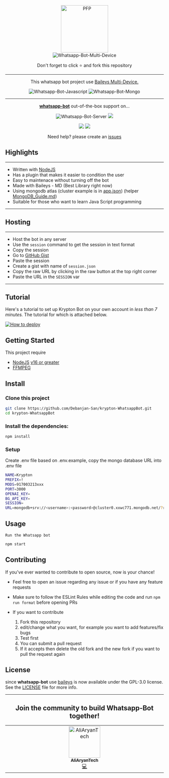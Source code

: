 <div align="center">
  
  <img src="https://i.ibb.co/ZgrSw5L/URUHA-RUSHIA.jpg" width="150" height="150" border="0" alt="PFP">

</div>

<div align="center">

  <img title="Whatsapp-Bot-Multi-Device" src="https://img.shields.io/badge/Whatsapp%20Bot%20Multi%20Device-green?colorA=%23ff000&colorB=%23017e40&style=for-the-badge">

</div>

<div align="center">
  <p>Don't forget to click ⭐️ and fork this repository</p>
</div>

---

<p align="center"> This whatsapp bot project use
  <a href="https://github.com/adiwajshing/Baileys">Baileys Multi-Device.</a>
</p>

<p align="center">
  <img title="Whatsapp-Bot-Javascript" src="https://img.shields.io/badge/Javascript-363303?style=for-the-badge&logo=javascript&logoColor=c6c631"></img>
  <img title="Whatsapp-Bot-Mongo" src="https://img.shields.io/badge/mongoDB-033604?style=for-the-badge&logo=mongodb&logoColor=47A248"></img>
</p>

---

<p align="center">
  <a href="https://github.com/Debanjan-San/krypton-WhatsappBot"><b>whatsapp-bot</b></a> out-of-the-box support on...
</p>

<p align="center">
<img title="Whatsapp-Bot-Server" src="https://img.shields.io/badge/self hosting-3d1513?style=for-the-badge&logo=serverless&logoColor=FD5750"></img>
  <a href="https://railway.app/new/template"><img src="https://img.shields.io/badge/railway-3e164f?style=for-the-badge&logo=railway&logoColor=0B0D0E"></a>
</p>
<p align="center">
  <a href="https://heroku.com/deploy?template=https://github.com/Debanjan-San/krypton-WhatsappBot/tree/main"><img src="https://img.shields.io/badge/heroku-9d7acc?style=for-the-badge&logo=heroku&logoColor=430098"></a>
  <a href="https://repl.it/github/Debanjan-San/krypton-WhatsappBot"><img src="https://img.shields.io/badge/replit-253c99?style=for-the-badge&logo=replit&logoColor=F26207"></a>
</p>

<p align="center">Need help? please create an <a href="https://github.com/Debanjan-San/krypton-WhatsappBot/issues">issues</a></p>

## Highlights

---

-   Written with [NodeJS](https://nodejs.org/)
-   Has a plugin that makes it easier to condition the user
-   Easy to maintenace without turning off the bot
-   Made with Baileys - MD (Best Library right now)
-   Using mongodb atlas (cluster example is in [app.json](https://github.com/Debanjan-San/krypton-WhatsappBot/blob/main/app.json)) (helper [MongoDB_Guide.md](https://github.com/Debanjan-San/krypton-WhatsappBot/blob/main/MongoDB_Guide.md))
-   Suitable for those who want to learn Java Script programming

---

## Hosting

---

- Host the bot in any server
- Use the ```session``` command to get the session in text format
- Copy the session 
- Go to [GitHub Gist](https://gist.github.com)
- Paste the session
- Create a gist with name of ```session.json```
- Copy the raw URL by clicking in the raw button at the top right corner
- Paste the URL in the ```SESSION``` var 

---

## Tutorial

Here's a tutorial to set up Krypton Bot on your own account in *less than 7 minutes.* The tutorial for which is attached below.

[![How to deploy](https://img.shields.io/badge/How%20To-Deploy-red.svg?logo=Youtube)](https://youtu.be/6P1Ya6ByEYQ)

## Getting Started

This project require

- [NodeJS](https://nodejs.org/en/download/) [v16 or greater](https://nodejs.org/dist/)
- [FFMPEG](https://ffmpeg.org/download.html)

## Install

<section>

### Clone this project

```bash
git clone https://github.com/Debanjan-San/krypton-WhatsappBot.git
cd krypton-WhatsappBot
```

### Install the dependencies:

```bash
npm install
```

### Setup

Create .env file based on .env.example, copy the mongo database URL into .env file

```bash
NAME=Krypton
PREFIX=!
MODS=917003213xxx
PORT=3000
OPENAI_KEY=
BG_API_KEY=
SESSION=
URL=mongodb+srv://<username>:<password>@cluster0.xxwc771.mongodb.net/?retryWrites=true&w=majority
```

</section>

## Usage

<section>

`Run the Whatsapp bot`

```bash
npm start
```

## Contributing

<section>

If you've ever wanted to contribute to open source, now is your chance!

-   Feel free to open an issue regarding any issue or if you have any feature requests
-   Make sure to follow the ESLint Rules while editing the code and run `npm run format` before opening PRs
-   If you want to contribute

    1. Fork this repository
    2. edit/change what you want, for example you want to add features/fix bugs
    3. Test first
    4. You can submit a pull request
    5. If it accepts then delete the old fork and the new fork if you want to pull the request again

</section>

## License

<section>

since **whatsapp-bot** use [baileys](https://github.com/adiwajshing/Baileys) is now available under the GPL-3.0 license. See the [LICENSE](LICENSE) file for more info.

</section>

---

<div align="center">
  <h2>Join the community to build Whatsapp-Bot together!</h2>

<!-- ALL-CONTRIBUTORS-LIST:START - Do not remove or modify this section -->
<!-- prettier-ignore-start -->
<!-- markdownlint-disable -->
<table>
  <tbody>
    <tr>
      <td align="center" valign="top" width="14.28%"><a href="https://github.com/AliAryanTech"><img src="https://github.com/AliAryanTech.png?v=4?s=100" width="100px;" alt="AliAryanTech"/><br /><sub><b>AliAryanTech</b></sub></a><br /><a href="https://github.com/Debanjan-San/krypton-WhatsappBot/commits?author=TobyG74" title="Code">💻</a></td>
    </tr>
  </tbody>
</table>

<!-- markdownlint-restore -->
<!-- prettier-ignore-end -->

<!-- ALL-CONTRIBUTORS-LIST:END -->

</div>
